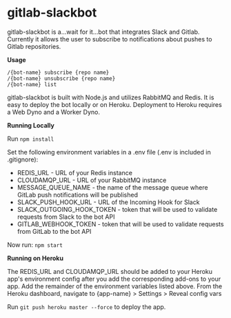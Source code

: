 # gitlab-slackbot

gitlab-slackbot is a...wait for it...bot that integrates Slack and Gitlab.  Currently it allows the user to subscribe to notifications about pushes to Gitlab repositories.

**Usage**
```
/{bot-name} subscribe {repo name}
/{bot-name} unsubscribe {repo name}
/{bot-name} list
```

gitlab-slackbot is built with Node.js and utilizes RabbitMQ and Redis.  It is easy to deploy the bot locally or on Heroku.  Deployment to Heroku requires a Web Dyno and a Worker Dyno.

**Running Locally**

Run ```npm install```

Set the following environment variables in a .env file (.env is included in .gitignore):
* REDIS_URL - URL of your Redis instance
* CLOUDAMQP_URL - URL of your RabbitMQ instance
* MESSAGE_QUEUE_NAME - the name of the message queue where GitLab push notifications will be published
* SLACK_PUSH_HOOK_URL - URL of the Incoming Hook for Slack
* SLACK_OUTGOING_HOOK_TOKEN - token that will be used to validate requests from Slack to the bot API
* GITLAB_WEBHOOK_TOKEN - token that will be used to validate requests from GitLab to the bot API

Now run:
```npm start```

**Running on Heroku**

The REDIS_URL and CLOUDAMQP_URL should be added to your Heroku app's environment config after you add the corresponding add-ons to your app.  Add the remainder of the environment variables listed above. From the Heroku dashboard, navigate to {app-name} > Settings > Reveal config vars

Run ```git push heroku master --force``` to deploy the app.

